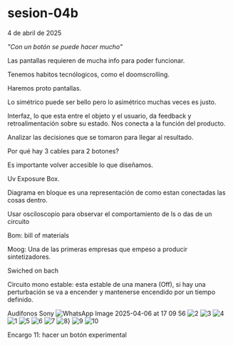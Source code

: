 # sesion-04b

4 de abril de 2025

*"Con un botón se puede hacer mucho"*

Las pantallas requieren de mucha info para poder funcionar.

Tenemos habitos tecnólogicos, como el doomscrolling.

Haremos proto pantallas.

Lo simétrico puede ser bello pero lo asimétrico muchas veces es justo.

Interfaz, lo que esta entre el objeto y el usuario, da feedback y retroalimentación sobre su estado.
Nos conecta a la función del producto.

Analizar las decisiones que se tomaron para llegar al resultado.

Por qué hay 3 cables para 2 botones?

Es importante volver accesible lo que diseñamos.

Uv Exposure Box.

Diagrama en bloque es una representación de como estan conectadas las cosas dentro.

Usar osciloscopio para observar el comportamiento de ls o das de un circuito

Bom: bill of materials

Moog: Una de las primeras empresas que empeso a producir sintetizadores.

Swiched on bach

Circuito mono estable: esta estable de una manera (Off), si hay una perturbación se va a encender y mantenerse encendido por un tiempo definido.

Audifonos Sony
![WhatsApp Image 2025-04-06 at 17 09 56](https://github.com/user-attachments/assets/cf0512ea-440d-4ee8-ba3c-5ed2f8df67fa)
![2](https://github.com/user-attachments/assets/d31f41f8-3e97-4050-b19f-48573d624c3c)
![3](https://github.com/user-attachments/assets/94529364-4aa6-41e6-9986-1ce532b05214)
![4](https://github.com/user-attachments/assets/c5c36ab5-2c0c-4be0-8e7b-e98f60615429)
![1](https://github.com/user-attachments/assets/abaadbf7-eb9b-4084-ac3b-a0ba730b621e)
![5](https://github.com/user-attachments/assets/7b3f1ee0-151a-41ae-86ed-33018acee63e)
![6](https://github.com/user-attachments/assets/3978e5c2-4420-49b2-a9c7-23d8c9bb214f)
![7](https://github.com/user-attachments/assets/52af4fb5-476b-40d1-bd49-8f01d904c3e1)
![8](https://github.com/user-attachments/assets/578c6536-b3fb-4375-aaac-c39151afebed)}
![9](https://github.com/user-attachments/assets/d08043bc-adb0-4561-92db-2fc77ae04293)
![10](https://github.com/user-attachments/assets/d89e95a4-ae3b-49a3-8c94-8c5a7532d151)

Encargo 11: hacer un botón experimental
